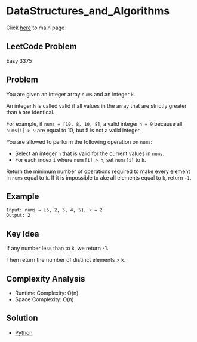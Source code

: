 # DataStructures_and_Algorithms
Click [here](../../README.md) to main page

## LeetCode Problem
Easy 3375

## Problem
You are given an integer array `nums` and an integer `k`.

An integer `h` is called valid if all values in the array that are strictly greater than `h` are identical.

For example, if `nums = [10, 8, 10, 8]`, a valid integer `h = 9` because all `nums[i] > 9` are equal to 10, but 5 is not a valid integer.

You are allowed to perform the following operation on `nums`:
- Select an integer `h` that is valid for the current values in `nums`.
- For each index `i` where `nums[i] > h`, set `nums[i]` to `h`.

Return the minimum number of operations required to make every element in `nums` equal to `k`. If it is impossible to ake all elements equal to `k`, return `-1`.

## Example
```
Input: nums = [5, 2, 5, 4, 5], k = 2
Output: 2
```

## Key Idea
If any number less than to `k`, we return -1.

Then return the number of distinct elements > k.

## Complexity Analysis
- Runtime Complexity: O(n)
- Space Complexity: O(n)

## Solution
- [Python](./solution.py)